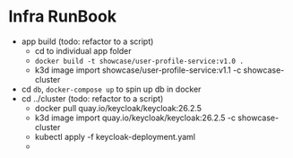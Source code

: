 # Infra RunBook
- app build (todo: refactor to a script)
  - cd to individual app folder
  - `docker build -t showcase/user-profile-service:v1.0 .`
  - k3d image import showcase/user-profile-service:v1.1 -c showcase-cluster
- cd `db`, `docker-compose up` to spin up db in docker
- cd ../cluster (todo: refactor to a script)
  - docker pull quay.io/keycloak/keycloak:26.2.5
  - k3d image import quay.io/keycloak/keycloak:26.2.5 -c showcase-cluster
  - kubectl apply -f keycloak-deployment.yaml
  - 